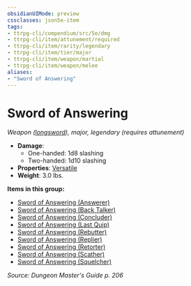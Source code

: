 ```yaml
---
obsidianUIMode: preview
cssclasses: json5e-item
tags:
- ttrpg-cli/compendium/src/5e/dmg
- ttrpg-cli/item/attunement/required
- ttrpg-cli/item/rarity/legendary
- ttrpg-cli/item/tier/major
- ttrpg-cli/item/weapon/martial
- ttrpg-cli/item/weapon/melee
aliases: 
- "Sword of Answering"
---
```

# Sword of Answering
*Weapon ([longsword](3-Mechanics/CLI/items/longsword.md)), major, legendary (requires attunement)*  


- **Damage**:
  - One-handed: 1d8 slashing
  - Two-handed: 1d10 slashing
- **Properties**: [Versatile](3-Mechanics/CLI/rules/item-properties.md#Versatile)
- **Weight**: 3.0 lbs.

**Items in this group:**

- [Sword of Answering (Answerer)](3-Mechanics/CLI/items/sword-of-answering-answerer.md)
- [Sword of Answering (Back Talker)](3-Mechanics/CLI/items/sword-of-answering-back-talker.md)
- [Sword of Answering (Concluder)](3-Mechanics/CLI/items/sword-of-answering-concluder.md)
- [Sword of Answering (Last Quip)](3-Mechanics/CLI/items/sword-of-answering-last-quip.md)
- [Sword of Answering (Rebutter)](3-Mechanics/CLI/items/sword-of-answering-rebutter.md)
- [Sword of Answering (Replier)](3-Mechanics/CLI/items/sword-of-answering-replier.md)
- [Sword of Answering (Retorter)](3-Mechanics/CLI/items/sword-of-answering-retorter.md)
- [Sword of Answering (Scather)](3-Mechanics/CLI/items/sword-of-answering-scather.md)
- [Sword of Answering (Squelcher)](3-Mechanics/CLI/items/sword-of-answering-squelcher.md)

*Source: Dungeon Master's Guide p. 206*